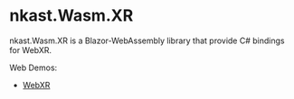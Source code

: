 # nkast.Wasm.XR

nkast.Wasm.XR is a Blazor-WebAssembly library that provide C# bindings for WebXR.

Web Demos:
 - [WebXR](https://nkast.github.io/Wasm/wasm/WebXR)
